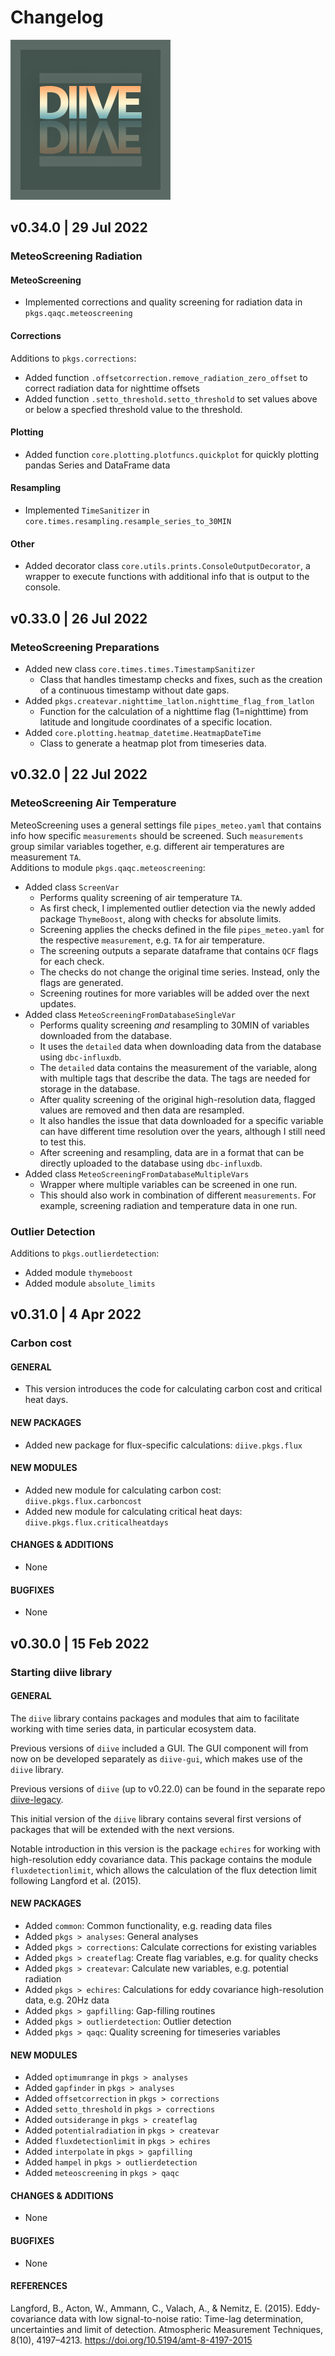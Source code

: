# Changelog

![DIIVE](images/logo_diive1_256px.png)


## v0.34.0 | 29 Jul 2022
### MeteoScreening Radiation
#### MeteoScreening
- Implemented corrections and quality screening for radiation data in `pkgs.qaqc.meteoscreening`
#### Corrections
Additions to `pkgs.corrections`:
- Added function `.offsetcorrection.remove_radiation_zero_offset` to correct radiation
data for nighttime offsets
- Added function `.setto_threshold.setto_threshold` to set values above or below a
specfied threshold value to the threshold.
#### Plotting
- Added function `core.plotting.plotfuncs.quickplot` for quickly plotting pandas
Series and DataFrame data
#### Resampling
- Implemented `TimeSanitizer` in `core.times.resampling.resample_series_to_30MIN`
#### Other
- Added decorator class `core.utils.prints.ConsoleOutputDecorator`, a wrapper to
execute functions with additional info that is output to the console.


## v0.33.0 | 26 Jul 2022
### MeteoScreening Preparations
- Added new class `core.times.times.TimestampSanitizer`
  - Class that handles timestamp checks and fixes, such as the creation of a continuous
  timestamp without date gaps.    
- Added `pkgs.createvar.nighttime_latlon.nighttime_flag_from_latlon` 
  - Function for the calculation of a nighttime flag (1=nighttime) from latitude and
  longitude coordinates of a specific location.
- Added `core.plotting.heatmap_datetime.HeatmapDateTime`
  - Class to generate a heatmap plot from timeseries data. 


## v0.32.0 | 22 Jul 2022
### MeteoScreening Air Temperature
MeteoScreening uses a general settings file `pipes_meteo.yaml` that contains info how
specific `measurements` should be screened. Such `measurements` group similar variables
together, e.g. different air temperatures are measurement `TA`.   
Additions to module `pkgs.qaqc.meteoscreening`:
- Added class `ScreenVar`
  - Performs quality screening of air temperature `TA`. 
  - As first check, I implemented outlier detection via the newly added package `ThymeBoost`,
  along with checks for absolute limits.
  - Screening applies the checks defined in the file `pipes_meteo.yaml` for the respective
  `measurement`, e.g. `TA` for air temperature.
  - The screening outputs a separate dataframe that contains `QCF` flags for each check.
  - The checks do not change the original time series. Instead, only the flags are generated.
  - Screening routines for more variables will be added over the next updates. 
- Added class `MeteoScreeningFromDatabaseSingleVar`
  - Performs quality screening *and* resampling to 30MIN of variables downloaded from the database.
  - It uses the `detailed` data when downloading data from the database using `dbc-influxdb`.
  - The `detailed` data contains the measurement of the variable, along with multiple tags that
  describe the data. The tags are needed for storage in the database.
  - After quality screening of the original high-resolution data, flagged values are removed and
  then data are resampled.
  - It also handles the issue that data downloaded for a specific variable can have different time
  resolution over the years, although I still need to test this.
  - After screening and resampling, data are in a format that can be directly uploaded to the 
  database using `dbc-influxdb`.
- Added class `MeteoScreeningFromDatabaseMultipleVars`
  - Wrapper where multiple variables can be screened in one run.
  - This should also work in combination of different `measurements`. For example, screening
  radiation and temperature data in one run.
### Outlier Detection
Additions to `pkgs.outlierdetection`:
- Added module `thymeboost`
- Added module `absolute_limits`


[//]: # (- optimum range)
[//]: # (- `diive.core.times` `DetectFrequency` )
[//]: # (- `diive.core.times`: `resampling` module )
[//]: # (- New package in env: `ThymeBoost` [GitHub]&#40;https://github.com/tblume1992/ThymeBoost/tree/main/ThymeBoost&#41; )


## v0.31.0 | 4 Apr 2022
### Carbon cost
#### **GENERAL**
- This version introduces the code for calculating carbon cost and critical heat days.
#### **NEW PACKAGES**
- Added new package for flux-specific calculations: `diive.pkgs.flux`
#### **NEW MODULES**
- Added new module for calculating carbon cost: `diive.pkgs.flux.carboncost`
- Added new module for calculating critical heat days: `diive.pkgs.flux.criticalheatdays`
#### **CHANGES & ADDITIONS**
- None
#### **BUGFIXES**
- None


## v0.30.0 | 15 Feb 2022
### Starting diive library
#### **GENERAL**
The `diive` library contains packages and modules that aim to facilitate working
with time series data, in particular ecosystem data.

Previous versions of `diive` included a GUI. The GUI component will from now on
be developed separately as `diive-gui`, which makes use of the `diive` library.

Previous versions of `diive` (up to v0.22.0) can be found in the separate repo 
[diive-legacy](https://gitlab.ethz.ch/diive/diive-legacy).

This initial version of the `diive` library contains several first versions of 
packages that will be extended with the next versions. 

Notable introduction in this version is the package `echires` for working with
high-resolution eddy covariance data. This package contains the module `fluxdetectionlimit`,
which allows the calculation of the flux detection limit following Langford et al. (2015).
#### **NEW PACKAGES**
- Added `common`: Common functionality, e.g. reading data files
- Added `pkgs > analyses`: General analyses
- Added `pkgs > corrections`: Calculate corrections for existing variables
- Added `pkgs > createflag`: Create flag variables, e.g. for quality checks
- Added `pkgs > createvar`: Calculate new variables, e.g. potential radiation
- Added `pkgs > echires`: Calculations for eddy covariance high-resolution data, e.g. 20Hz data
- Added `pkgs > gapfilling`: Gap-filling routines
- Added `pkgs > outlierdetection`: Outlier detection
- Added `pkgs > qaqc`: Quality screening for timeseries variables
#### **NEW MODULES**
- Added `optimumrange` in `pkgs > analyses`
- Added `gapfinder` in `pkgs > analyses`
- Added `offsetcorrection` in `pkgs > corrections`
- Added `setto_threshold` in `pkgs > corrections`
- Added `outsiderange` in `pkgs > createflag`
- Added `potentialradiation` in `pkgs > createvar`
- Added `fluxdetectionlimit` in `pkgs > echires`
- Added `interpolate` in `pkgs > gapfilling`
- Added `hampel` in `pkgs > outlierdetection`
- Added `meteoscreening` in `pkgs > qaqc`
#### **CHANGES & ADDITIONS**
- None
#### **BUGFIXES**
- None
#### **REFERENCES**
Langford, B., Acton, W., Ammann, C., Valach, A., & Nemitz, E. (2015). Eddy-covariance data with low signal-to-noise ratio: Time-lag determination, uncertainties and limit of detection. Atmospheric Measurement Techniques, 8(10), 4197–4213. https://doi.org/10.5194/amt-8-4197-2015
